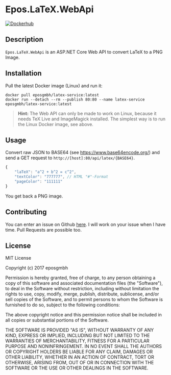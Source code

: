 # Epos.LaTeX.WebApi

[![Dockerhub](https://img.shields.io/docker/pulls/eposgmbh/latex-service.svg)](https://hub.docker.com/r/eposgmbh/latex-service/)

## Description

`Epos.LaTeX.WebApi` is an ASP.NET Core Web API to convert LaTeX to a PNG Image.

## Installation

Pull the latest Docker image (Linux) and run it:

```docker
docker pull eposgmbh/latex-service:latest
docker run --detach --rm --publish 80:80 --name latex-service eposgmbh/latex-service:latest
```

> **Hint:** The Web API can only be made to work on Linux, because it needs TeX Live and ImageMagick installed. The
> simplest way is to run the Linux Docker image, see above.

## Usage

Convert raw JSON to BASE64 (see https://www.base64encode.org/) and send a GET request to `http://[host]:80/api/latex/{BASE64}`.

```javascript
{
    "laTeX": "a^2 + b^2 = c^2",
    "textColor": "777777", // HTML "#"-Format
    "pageColor": "111111"
}
```

You get back a PNG image.

## Contributing

You can enter an issue on Github [here](https://github.com/eposgmbh/Epos.LaTeX.WebApi/issues). I will work on
your issue when I have time. Pull Requests are possible too.

## License

MIT License

Copyright (c) 2017 eposgmbh

Permission is hereby granted, free of charge, to any person obtaining a copy
of this software and associated documentation files (the "Software"), to deal
in the Software without restriction, including without limitation the rights
to use, copy, modify, merge, publish, distribute, sublicense, and/or sell
copies of the Software, and to permit persons to whom the Software is
furnished to do so, subject to the following conditions:

The above copyright notice and this permission notice shall be included in all
copies or substantial portions of the Software.

THE SOFTWARE IS PROVIDED "AS IS", WITHOUT WARRANTY OF ANY KIND, EXPRESS OR
IMPLIED, INCLUDING BUT NOT LIMITED TO THE WARRANTIES OF MERCHANTABILITY,
FITNESS FOR A PARTICULAR PURPOSE AND NONINFRINGEMENT. IN NO EVENT SHALL THE
AUTHORS OR COPYRIGHT HOLDERS BE LIABLE FOR ANY CLAIM, DAMAGES OR OTHER
LIABILITY, WHETHER IN AN ACTION OF CONTRACT, TORT OR OTHERWISE, ARISING FROM,
OUT OF OR IN CONNECTION WITH THE SOFTWARE OR THE USE OR OTHER DEALINGS IN THE
SOFTWARE.

